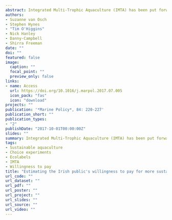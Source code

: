 ```yaml
---
abstract: Integrated Multi-Trophic Aquaculture (IMTA) has been put forward as a potential sustainable alternative to single fin fish species aquaculture. In IMTA, several species are combined in the production process. Integrating species has a conceivable dual advantage; the environmental impact can be lowered through nutrient cycling and from an economic perspective there is potential for increased efficiency, product diversification and a higher willingness to pay for more environmentally friendly produced salmon. This paper presents the results from a choice experiment which examines whether the Irish public is willing to pay a premium for “sustainably produced” farmed salmon from an IMTA process. Uniquely, an ecolabel was used in the design, based on familiar energy rating labels, to communicate the environmental pressure of fish farming to respondents. The experiment demonstrates that the Irish public has a willingness to pay a price premium for sustainability in salmon farming and for locally produced salmon.
authors:
- Suzanne van Osch
- Stephen Hynes
- "Tim O'Higgins"
- Nick Hanley
- Danny-Campbell
- Shirra Freeman
date: ""
doi: ""
featured: false
image:
  caption: ""
  focal_point: ""
  preview_only: false
links:
- name: Access
  url: https://doi.org/10.1016/j.marpol.2017.07.005
  icon_pack: "fas"
  icon: "download"
projects: ""
publication: '*Marine Policy*, 84: 220-227'
publication_short: ""
publication_types:
- "2"
publishDate: "2017-10-01T00:00:00Z"
slides: ""
summary: Integrated Multi-Trophic Aquaculture (IMTA) has been put forward as a potential sustainable alternative to single fin fish species aquaculture. In IMTA, several species are combined in the production process. Integrating species has a conceivable dual advantage; the environmental impact can be lowered through nutrient cycling and from an economic perspective there is potential for increased efficiency, product diversification and a higher willingness to pay for more environmentally friendly produced salmon. This paper presents the results from a choice experiment which examines whether the Irish public is willing to pay a premium for “sustainably produced” farmed salmon from an IMTA process. Uniquely, an ecolabel was used in the design, based on familiar energy rating labels, to communicate the environmental pressure of fish farming to respondents. The experiment demonstrates that the Irish public has a willingness to pay a price premium for sustainability in salmon farming and for locally produced salmon.
tags:
- Sustainable aquaculture
- Choice experiments
- Ecolabels
- IMTA
- Willingness to pay
title: "Estimating the Irish public's willingness to pay for more sustainable salmon produced by integrated multi-trophic aquaculture"
url_code: ""
url_dataset: ""
url_pdf: ""
url_poster: ""
url_project: ""
url_slides: ""
url_source: ""
url_video: ""
---
```

